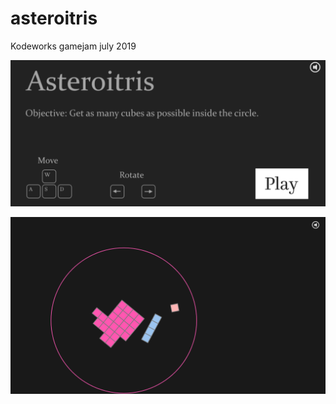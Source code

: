 # asteroitris

Kodeworks gamejam july 2019

![Screenshot of menu](screenshot1.png)

![Screenshot of a situation in game](screenshot2.png)
